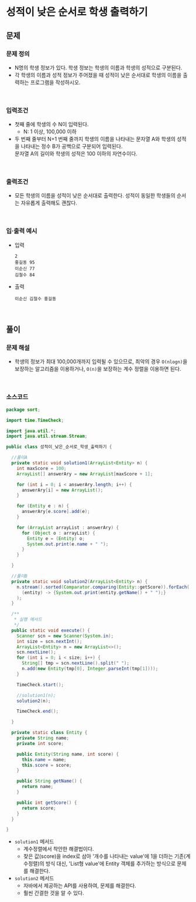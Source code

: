 # 성적이 낮은 순서로 학생 출력하기
## 문제
### 문제 정의

- N명의 학생 정보가 있다. 학생 정보는 학생의 이름과 학생의 성적으로 구분된다.
- 각 학생의 이름과 성적 정보가 주어졌을 때 성적이 낮은 순서대로 학생의 이름을 출력하는 프로그램을 작성하시오.

<br/>

### 입력조건
- 첫째 줄에 학생의 수 N이 입력된다.
    - N: 1 이상, 100,000 이하
- 두 번째 줄부터 N+1 번째 줄까지 학생의 이름을 나타내는 문자열 A와 학생의 성적을 나타내는 정수 B가 공백으로 구분되어 입력된다.  
문자열 A의 길이와 학생의 성적은 100 이하의 자연수이다.

<br/>

### 출력조건
- 모든 학생의 이름을 성적이 낮은 순서대로 출력한다. 성적이 동일한 학생들의 순서는 자유롭게 출력해도 괜찮다.

<br/>

### 입·출력 예시
- 입력
  ```text
  2
  홍길동 95
  이순신 77
  김철수 84
  ```

- 출력
  ```text
  이순신 김철수 홍길동
  ```

<br/>

## 풀이
### 문제 해설
- 학생의 정보가 최대 100,000개까지 입력될 수 있으므로, 최악의 경우 `O(nlogn)`을 보장하는 알고리즘을 이용하거나, `O(n)`을 보장하는 계수 정렬을 이용하면 된다.

<br/>

### 소스코드
```java
package sort;

import time.TimeCheck;

import java.util.*;
import java.util.stream.Stream;

public class 성적이_낮은_순서로_학생_출력하기 {

  //풀이A
  private static void solution1(ArrayList<Entity> n) {
    int maxScore = 100;
    ArrayList[] answerAry = new ArrayList[maxScore + 1];

    for (int i = 0; i < answerAry.length; i++) {
      answerAry[i] = new ArrayList();
    }

    for (Entity e : n) {
      answerAry[e.score].add(e);
    }

    for (ArrayList arrayList : answerAry) {
      for (Object o : arrayList) {
        Entity e = (Entity) o;
        System.out.print(e.name + " ");
      }
    }

  }

  //풀이B
  private static void solution2(ArrayList<Entity> n) {
    n.stream().sorted(Comparator.comparing(Entity::getScore)).forEach(
      (entity) -> {System.out.print(entity.getName() + " ");}
    );
  }

  /**
   * 실행 메서드
   */
  public static void execute() {
    Scanner scn = new Scanner(System.in);
    int size = scn.nextInt();
    ArrayList<Entity> n = new ArrayList<>();
    scn.nextLine();
    for (int i = 0; i < size; i++) {
      String[] tmp = scn.nextLine().split(" ");
      n.add(new Entity(tmp[0], Integer.parseInt(tmp[1])));
    }

    TimeCheck.start();

    //solution1(n);
    solution2(n);

    TimeCheck.end();

  }

  private static class Entity {
    private String name;
    private int score;

    public Entity(String name, int score) {
      this.name = name;
      this.score = score;
    }

    public String getName() {
      return name;
    }

    public int getScore() {
      return score;
    }
  }

}

```

- `solution1` 메서드
  - 계수정렬에서 착안한 해결법이다.
  - 찾은 값(score)을 index로 삼아 '개수를 나타내는 value'에 1을 더하는 기존(계수정렬)의 방식 대신, 'List형 value'에 Entity 객체를 추가하는 방식으로 문제를 해결한다.
- `solution2` 메서드
  - 자바에서 제공하는 API를 사용하여, 문제를 해결한다.
  - 훨씬 간결한 것을 알 수 있다.

<br/>
